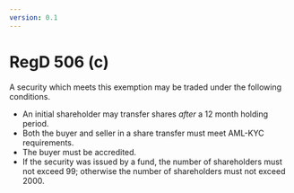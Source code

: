 ```yaml
---
version: 0.1
---
```


RegD 506 (c)
==

A security which meets this exemption may be traded under the following conditions.

- An initial shareholder may transfer shares _after_ a 12 month holding period.
- Both the buyer and seller in a share transfer must meet AML-KYC requirements.
- The buyer must be accredited.
- If the security was issued by a fund, the number of shareholders must not
  exceed 99; otherwise the number of shareholders must not exceed 2000.

